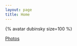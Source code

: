 ```yaml
---
layout: page
title: Home
---
```


{% avatar dubinsky size=100 %}

[Photos](https://picasaweb.google.com/104594373274257415932)
